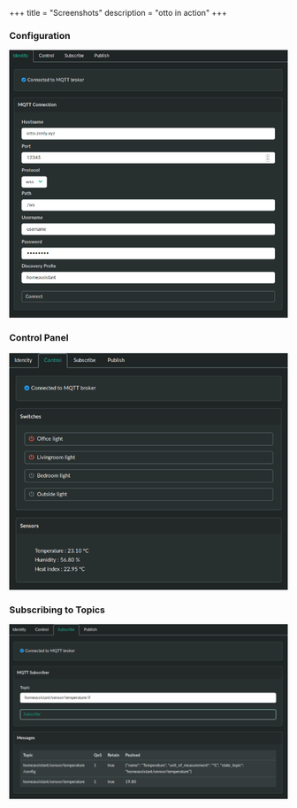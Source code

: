 +++
title = "Screenshots"
description = "otto in action"
+++


### Configuration

![screenshot](identity.png)


### Control Panel

![screenshot](control.png)

### Subscribing to Topics

![screenshot](subscribe.png)
